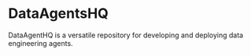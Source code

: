 # DataAgentsHQ
DataAgentHQ is a versatile repository for developing and deploying data engineering agents. 

